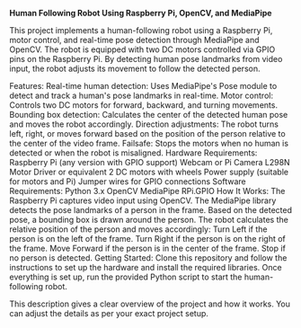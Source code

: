 **Human Following Robot Using Raspberry Pi, OpenCV, and MediaPipe**

This project implements a human-following robot using a Raspberry Pi, motor control, and real-time pose detection through MediaPipe and OpenCV. The robot is equipped with two DC motors controlled via GPIO pins on the Raspberry Pi. By detecting human pose landmarks from video input, the robot adjusts its movement to follow the detected person.

Features:
Real-time human detection: Uses MediaPipe's Pose module to detect and track a human's pose landmarks in real-time.
Motor control: Controls two DC motors for forward, backward, and turning movements.
Bounding box detection: Calculates the center of the detected human pose and moves the robot accordingly.
Direction adjustments: The robot turns left, right, or moves forward based on the position of the person relative to the center of the video frame.
Failsafe: Stops the motors when no human is detected or when the robot is misaligned.
Hardware Requirements:
Raspberry Pi (any version with GPIO support)
Webcam or Pi Camera
L298N Motor Driver or equivalent
2 DC motors with wheels
Power supply (suitable for motors and Pi)
Jumper wires for GPIO connections
Software Requirements:
Python 3.x
OpenCV
MediaPipe
RPi.GPIO
How It Works:
The Raspberry Pi captures video input using OpenCV.
The MediaPipe library detects the pose landmarks of a person in the frame.
Based on the detected pose, a bounding box is drawn around the person.
The robot calculates the relative position of the person and moves accordingly:
Turn Left if the person is on the left of the frame.
Turn Right if the person is on the right of the frame.
Move Forward if the person is in the center of the frame.
Stop if no person is detected.
Getting Started:
Clone this repository and follow the instructions to set up the hardware and install the required libraries. Once everything is set up, run the provided Python script to start the human-following robot.

This description gives a clear overview of the project and how it works. You can adjust the details as per your exact project setup.

